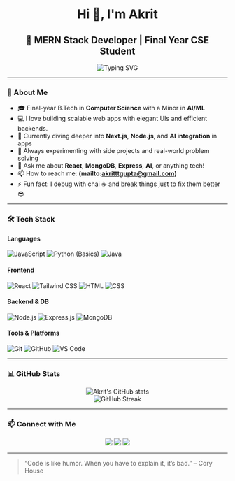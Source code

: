 <h1 align="center">Hi 👋, I'm Akrit</h1>
<h2 align="center">🚀 MERN Stack Developer | Final Year CSE Student</h2>

<p align="center">
  <img src="https://readme-typing-svg.herokuapp.com?font=Fira+Code&size=20&pause=1000&center=true&vCenter=true&width=435&lines=Full-stack+Developer;Always+Learning+New+Tech;Code.+Build.+Repeat." alt="Typing SVG" />
</p>

---

### 🌟 About Me

- 🎓 Final-year B.Tech in **Computer Science** with a Minor in **AI/ML**
- 💻 I love building scalable web apps with elegant UIs and efficient backends.
- 🌱 Currently diving deeper into **Next.js**, **Node.js**, and **AI integration** in apps
- 🧠 Always experimenting with side projects and real-world problem solving
- 💬 Ask me about **React**, **MongoDB**, **Express**, **AI**, or anything tech!
- 📫 How to reach me: **(mailto:akritttgupta@gmail.com)**
- ⚡ Fun fact: I debug with chai ☕ and break things just to fix them better 😎

---

### 🛠️ Tech Stack

#### Languages
![JavaScript](https://img.shields.io/badge/-JavaScript-F7DF1E?style=for-the-badge&logo=javascript&logoColor=black)
![Python (Basics)](https://img.shields.io/badge/-Python-3776AB?style=for-the-badge&logo=python&logoColor=white)
![Java](https://img.shields.io/badge/-Java-007396?style=for-the-badge&logo=java&logoColor=white)

#### Frontend
![React](https://img.shields.io/badge/-React-61DAFB?style=for-the-badge&logo=react&logoColor=black)
![Tailwind CSS](https://img.shields.io/badge/-TailwindCSS-38B2AC?style=for-the-badge&logo=tailwind-css&logoColor=white)
![HTML](https://img.shields.io/badge/-HTML5-E34F26?style=for-the-badge&logo=html5&logoColor=white)
![CSS](https://img.shields.io/badge/-CSS3-1572B6?style=for-the-badge&logo=css3)

#### Backend & DB
![Node.js](https://img.shields.io/badge/-Node.js-339933?style=for-the-badge&logo=node.js&logoColor=white)
![Express.js](https://img.shields.io/badge/-Express-000000?style=for-the-badge&logo=express&logoColor=white)
![MongoDB](https://img.shields.io/badge/-MongoDB-47A248?style=for-the-badge&logo=mongodb&logoColor=white)

#### Tools & Platforms
![Git](https://img.shields.io/badge/-Git-F05032?style=for-the-badge&logo=git&logoColor=white)
![GitHub](https://img.shields.io/badge/-GitHub-181717?style=for-the-badge&logo=github)
![VS Code](https://img.shields.io/badge/-VSCode-007ACC?style=for-the-badge&logo=visual-studio-code&logoColor=white)

---

### 📊 GitHub Stats

<p align="center">
  <img src="https://github-readme-stats.vercel.app/api?username=Akrittt&show_icons=true&theme=github_dark&hide_title=true&count_private=true" alt="Akrit's GitHub stats" />
  <br />
  <img src="https://github-readme-streak-stats.herokuapp.com/?user=Akrittt&theme=github-dark" alt="GitHub Streak" />
</p>

---

### 📫 Connect with Me

<p align="center">
  <a href="https://linkedin.com/in/AkritGupta" target="_blank"><img src="https://img.shields.io/badge/-LinkedIn-0A66C2?style=for-the-badge&logo=linkedin&logoColor=white" /></a>
  <a href="mailto:akritttgupta@gmail.com"><img src="https://img.shields.io/badge/-Gmail-EA4335?style=for-the-badge&logo=gmail&logoColor=white" /></a>
  <a href="https://github.com/Akrittt"><img src="https://img.shields.io/badge/-GitHub-000?style=for-the-badge&logo=github" /></a>
</p>

---

> “Code is like humor. When you have to explain it, it’s bad.” – Cory House
